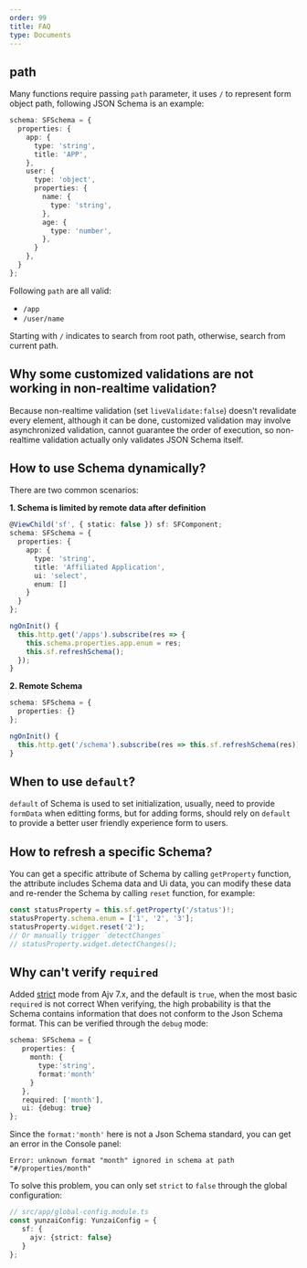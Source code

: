 ```yaml
---
order: 99
title: FAQ
type: Documents
---
```


## path

Many functions require passing `path` parameter, it uses `/` to represent form object path, following JSON Schema is an example:

```ts
schema: SFSchema = {
  properties: {
    app: {
      type: 'string',
      title: 'APP',
    },
    user: {
      type: 'object',
      properties: {
        name: {
          type: 'string',
        },
        age: {
          type: 'number',
        },
      }
    },
  }
};
```

Following `path` are all valid:

- `/app`
- `/user/name`

Starting with `/` indicates to search from root path, otherwise, search from current path.

## Why some customized validations are not working in non-realtime validation?

Because non-realtime validation (set `liveValidate:false`) doesn't revalidate every element, although it can be done, customized validation may involve asynchronized validation, cannot guarantee the order of execution, so non-realtime validation actually only validates JSON Schema itself.

## How to use Schema dynamically?

There are two common scenarios:

**1. Schema is limited by remote data after definition**

```ts
@ViewChild('sf', { static: false }) sf: SFComponent;
schema: SFSchema = {
  properties: {
    app: {
      type: 'string',
      title: 'Affiliated Application',
      ui: 'select',
      enum: []
    }
  }
};

ngOnInit() {
  this.http.get('/apps').subscribe(res => {
    this.schema.properties.app.enum = res;
    this.sf.refreshSchema();
  });
}
```

**2. Remote Schema**

```ts
schema: SFSchema = {
  properties: {}
};

ngOnInit() {
  this.http.get('/schema').subscribe(res => this.sf.refreshSchema(res));
}
```

## When to use `default`?

`default` of Schema is used to set initialization, usually, need to provide `formData` when editting forms, but for adding forms, should rely on `default` to provide a better user friendly experience form to users.

## How to refresh a specific Schema?

You can get a specific attribute of Schema by calling `getProperty` function, the attribute includes Schema data and Ui data, you can modify these data and re-render the Schema by calling `reset` function, for example:

```ts
const statusProperty = this.sf.getProperty('/status')!;
statusProperty.schema.enum = ['1', '2', '3'];
statusProperty.widget.reset('2');
// Or manually trigger `detectChanges`
// statusProperty.widget.detectChanges();
```

## Why can't verify `required`

Added [strict](https://ajv.js.org/options.html#strict-mode-options) mode from Ajv 7.x, and the default is `true`, when the most basic `required` is not correct When verifying, the high probability is that the Schema contains information that does not conform to the Json Schema format. This can be verified through the `debug` mode:

```ts
schema: SFSchema = {
   properties: {
     month: {
       type:'string',
       format:'month'
     }
   },
   required: ['month'],
   ui: {debug: true}
};
```

Since the `format:'month'` here is not a Json Schema standard, you can get an error in the Console panel:

```
Error: unknown format "month" ignored in schema at path "#/properties/month"
```

To solve this problem, you can only set `strict` to `false` through the global configuration:

```ts
// src/app/global-config.module.ts
const yunzaiConfig: YunzaiConfig = {
   sf: {
     ajv: {strict: false}
   }
};
```
